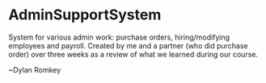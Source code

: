 # AdminSupportSystem
System for various admin work: purchase orders, hiring/modifying employees and payroll. 
Created by me and a partner (who did purchase order) over three weeks as a review of what we learned during our course.

~Dylan Romkey
